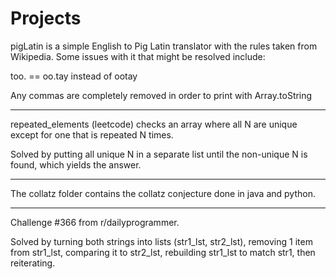 # Projects
pigLatin is a simple English to Pig Latin translator with the rules taken from Wikipedia. Some issues with it that might be resolved include:

too. == oo.tay instead of ootay

Any commas are completely removed in order to print with Array.toString

--------------------------------------------------------------------------------------------------------------

repeated_elements (leetcode) checks an array where all N are unique except for one that is repeated N times.


Solved by putting all unique N in a separate list until the non-unique N is found, which yields the answer.

--------------------------------------------------------------------------------------------------------------

The collatz folder contains the collatz conjecture done in java and python.

--------------------------------------------------------------------------------------------------------------

Challenge #366 from r/dailyprogrammer.

Solved by turning both strings into lists (str1_lst, str2_lst), removing 1 item from str1_lst, comparing it to str2_lst, rebuilding str1_lst to match str1, then reiterating.
